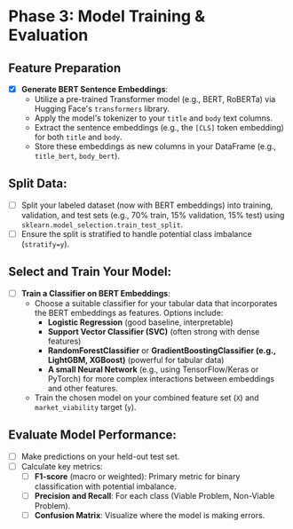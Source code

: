 # Phase 3: Model Training & Evaluation

## Feature Preparation
- [X] **Generate BERT Sentence Embeddings**:
  - Utilize a pre-trained Transformer model (e.g., BERT, RoBERTa) via Hugging Face's `transformers` library.
  - Apply the model's tokenizer to your `title` and `body` text columns.
  - Extract the sentence embeddings (e.g., the `[CLS]` token embedding) for both `title` and `body`.
  - Store these embeddings as new columns in your DataFrame (e.g., `title_bert`, `body_bert`).

## Split Data:
- [ ] Split your labeled dataset (now with BERT embeddings) into training, validation, and test sets (e.g., 70% train, 15% validation, 15% test) using `sklearn.model_selection.train_test_split`.
- [ ] Ensure the split is stratified to handle potential class imbalance (`stratify=y`).

## Select and Train Your Model:
- [ ] **Train a Classifier on BERT Embeddings**:
  - Choose a suitable classifier for your tabular data that incorporates the BERT embeddings as features. Options include:
    - **Logistic Regression** (good baseline, interpretable)
    - **Support Vector Classifier (SVC)** (often strong with dense features)
    - **RandomForestClassifier** or **GradientBoostingClassifier (e.g., LightGBM, XGBoost)** (powerful for tabular data)
    - **A small Neural Network** (e.g., using TensorFlow/Keras or PyTorch) for more complex interactions between embeddings and other features.
  - Train the chosen model on your combined feature set (`X`) and `market_viability` target (`y`).

## Evaluate Model Performance:
- [ ] Make predictions on your held-out test set.
- [ ] Calculate key metrics:
  - [ ] **F1-score** (macro or weighted): Primary metric for binary classification with potential imbalance.
  - [ ] **Precision and Recall**: For each class (Viable Problem, Non-Viable Problem).
  - [ ] **Confusion Matrix**: Visualize where the model is making errors.